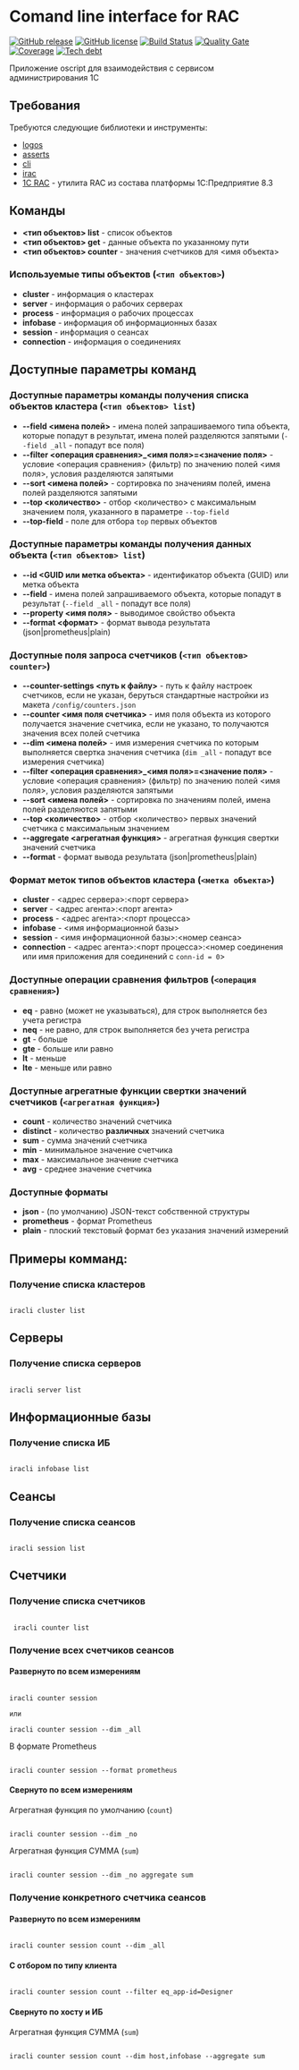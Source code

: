 # Comand line interface for RAC

[![GitHub release](https://img.shields.io/github/release/ArKuznetsov/iracli.svg?style=flat-square)](https://github.com/ArKuznetsov/iracli/releases)
[![GitHub license](https://img.shields.io/github/license/ArKuznetsov/iracli.svg?style=flat-square)](https://github.com/ArKuznetsov/iracli/blob/develop/LICENSE)
[![Build Status](https://img.shields.io/github/workflow/status/ArKuznetsov/iracli/%D0%9A%D0%BE%D0%BD%D1%82%D1%80%D0%BE%D0%BB%D1%8C%20%D0%BA%D0%B0%D1%87%D0%B5%D1%81%D1%82%D0%B2%D0%B0)](https://github.com/arkuznetsov/iracli/actions/)
[![Quality Gate](https://img.shields.io/sonar/quality_gate/iracli?server=https%3A%2F%2Fopen.checkbsl.org&sonarVersion=8.6)](https://open.checkbsl.org/dashboard/index/iracli)
[![Coverage](https://img.shields.io/sonar/coverage/iracli?server=https%3A%2F%2Fopen.checkbsl.org&sonarVersion=8.6)](https://open.checkbsl.org/dashboard/index/iracli)
[![Tech debt](https://img.shields.io/sonar/tech_debt/iracli?server=https%3A%2F%2Fopen.checkbsl.org&sonarVersion=8.6)](https://open.checkbsl.org/dashboard/index/iracli)

Приложение oscript для взаимодействия с сервисом администрирования 1С

## Требования

Требуются следующие библиотеки и инструменты:
- [logos](https://github.com/oscript-library/logos)
- [asserts](https://github.com/oscript-library/asserts)
- [cli](https://github.com/oscript-library/cli)
- [irac](https://github.com/oscript-library/v8runner)
- [1C RAC](https://releases.1c.ru/project/Platform83) - утилита RAC из состава платформы 1С:Предприятие 8.3

## Команды

  - **<тип объектов> list** - список объектов
  - **<тип объектов> get** - данные объекта по указанному пути
  - **<тип объектов> counter** - значения счетчиков для <имя объекта>

### Используемые типы объектов (`<тип объектов>`)

  - **cluster** - информация о кластерах
  - **server** - информация о рабочих серверах
  - **process** - информация о рабочих процессах
  - **infobase** - информация об информационных базах
  - **session** - информация о сеансах
  - **connection** - информация о соединениях

## Доступные параметры команд

### Доступные параметры команды получения списка объектов кластера (`<тип объектов> list`)

  - **--field <имена полей>** - имена полей запрашиваемого типа объекта, которые попадут в результат, имена полей разделяются запятыми (`--field _all` - попадут все поля)
  - **--filter <операция сравнения>_<имя поля>=<значение поля>** - условие <операция сравнения> (фильтр) по значению полей <имя поля>, условия разделяются запятыми
  - **--sort <имена полей>** - сортировка по значениям полей, имена полей разделяются запятыми
  - **--top <количество>** - отбор <количество> с максимальным значением поля, указанного в параметре `--top-field`
  - **--top-field** - поле для отбора `top` первых объектов

### Доступные параметры команды получения данных объекта (`<тип объектов> list`)

  - **--id <GUID или метка объекта>** - идентификатор объекта (GUID) или метка объекта
  - **--field** - имена полей запрашиваемого объекта, которые попадут в результат (`--field _all` - попадут все поля)
  - **--property <имя поля>** - выводимое свойство объекта
  - **--format <формат>** - формат вывода результата (json|prometheus|plain)

### Доступные поля запроса счетчиков (`<тип объектов> counter>`)

  - **--counter-settings <путь к файлу>** - путь к файлу настроек счетчиков, если не указан, беруться стандартные настройки из макета `/config/counters.json`
  - **--counter <имя поля счетчика>** - имя поля объекта из которого получается значение счетчика, если не указано, то получаются значения всех полей счетчика
  - **--dim <имена полей>** - имя измерения счетчика по которым выполняется свертка значения счетчика (`dim _all` - попадут все измерения счетчика)
  - **--filter <операция сравнения>_<имя поля>=<значение поля>** - условие <операция сравнения> (фильтр) по значению полей <имя поля>, условия разделяются запятыми
  - **--sort <имена полей>** - сортировка по значениям полей, имена полей разделяются запятыми
  - **--top <количество>** - отбор <количество> первых значений счетчика с максимальным значением
  - **--aggregate <агрегатная функция>** - агрегатная функция свертки значений счетчика
  - **--format** - формат вывода результата (json|prometheus|plain)

### Формат меток типов объектов кластера (`<метка объекта>`)

  - **cluster** - <адрес сервера>:<порт сервера>
  - **server** - <адрес агента>:<порт агента>
  - **process** - <адрес агента>:<порт процесса>
  - **infobase** - <имя информационной базы>
  - **session** - <имя информационной базы>:<номер сеанса>
  - **connection** - <адрес агента>:<порт процесса>:<номер соединения или имя приложения для соединений с `conn-id = 0`>

### Доступные операции сравнения фильтров (`<операция сравнения>`)

  - **eq** - равно (может не указываться), для строк выполняется без учета регистра
  - **neq** - не равно, для строк выполняется без учета регистра
  - **gt** - больше
  - **gte** - больше или равно
  - **lt** - меньше
  - **lte** - меньше или равно

### Доступные агрегатные функции свертки значений счетчиков (`<агрегатная функция>`)

  - **count** - количество значений счетчика
  - **distinct** - количество **различных** значений счетчика
  - **sum** - сумма значений счетчика
  - **min** - минимальное значение счетчика
  - **max** - максимальное значение счетчика
  - **avg** - среднее значение счетчика

### Доступные форматы

  - **json** - (по умолчанию) JSON-текст собственной структуры
  - **prometheus** - формат Prometheus
  - **plain** - плоский текстовый формат без указания значений измерений

## Примеры комманд:

### Получение списка кластеров

```

iracli cluster list

```

## Серверы

### Получение списка серверов

```

iracli server list

```

## Информационные базы

### Получение списка ИБ

```

iracli infobase list

```

## Сеансы

### Получение списка сеансов

```

iracli session list

```
## Счетчики

### Получение списка счетчиков


```

 iracli counter list

```

### Получение всех счетчиков сеансов

#### Развернуто по всем измерениям

```

iracli counter session

или

iracli counter session --dim _all

```

В формате Prometheus

```

iracli counter session --format prometheus

```

#### Свернуто по всем измерениям

Агрегатная функция по умолчанию (`count`)

```

iracli counter session --dim _no

```

Агрегатная функция СУММА (`sum`)

```

iracli counter session --dim _no aggregate sum

```

### Получение конкретного счетчика сеансов

#### Развернуто по всем измерениям

```

iracli counter session count --dim _all

```

#### С отбором по типу клиента

```

iracli counter session count --filter eq_app-id=Designer

```

#### Свернуто по хосту и ИБ

Агрегатная функция СУММА (`sum`)

```

iracli counter session count --dim host,infobase --aggregate sum

```
